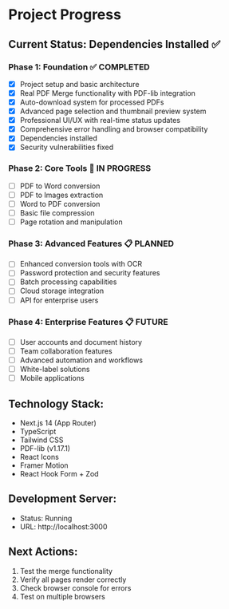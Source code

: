 # Project Progress

## Current Status: Dependencies Installed ✅

### Phase 1: Foundation ✅ COMPLETED
- [x] Project setup and basic architecture
- [x] Real PDF Merge functionality with PDF-lib integration
- [x] Auto-download system for processed PDFs
- [x] Advanced page selection and thumbnail preview system
- [x] Professional UI/UX with real-time status updates
- [x] Comprehensive error handling and browser compatibility
- [x] Dependencies installed
- [x] Security vulnerabilities fixed

### Phase 2: Core Tools 🔄 IN PROGRESS
- [ ] PDF to Word conversion
- [ ] PDF to Images extraction
- [ ] Word to PDF conversion
- [ ] Basic file compression
- [ ] Page rotation and manipulation

### Phase 3: Advanced Features 📋 PLANNED
- [ ] Enhanced conversion tools with OCR
- [ ] Password protection and security features
- [ ] Batch processing capabilities
- [ ] Cloud storage integration
- [ ] API for enterprise users

### Phase 4: Enterprise Features 📋 FUTURE
- [ ] User accounts and document history
- [ ] Team collaboration features
- [ ] Advanced automation and workflows
- [ ] White-label solutions
- [ ] Mobile applications

## Technology Stack:
- Next.js 14 (App Router)
- TypeScript
- Tailwind CSS
- PDF-lib (v1.17.1)
- React Icons
- Framer Motion
- React Hook Form + Zod

## Development Server:
- Status: Running
- URL: http://localhost:3000

## Next Actions:
1. Test the merge functionality
2. Verify all pages render correctly
3. Check browser console for errors
4. Test on multiple browsers

